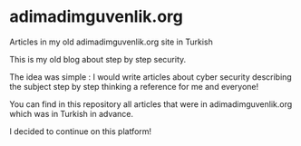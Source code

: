 # adimadimguvenlik.org
Articles in my old adimadimguvenlik.org site in Turkish

This is my old blog about step by step security\.

The idea was simple : I would write articles about cyber security describing the subject step by step thinking a reference for me and everyone!

You can find in this repository all articles that were in adimadimguvenlik.org which was in Turkish in advance\.

I decided to continue on this platform!



